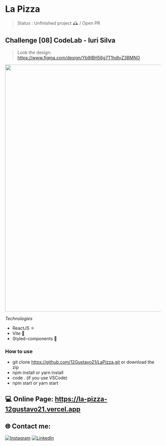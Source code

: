 # La Pizza

> Status : Unfinished project 🕰️ / Open PR

## Challenge [08] CodeLab - Iuri Silva
>Look the design: https://www.figma.com/design/Yb9IBH56g7T1hdIyZ3BMNO

<img width ='800px' src ='./src/assets/img/homePrint.webp' />

*Technologies*

+ ReactJS ⚛️
+ Vite 🚀
+ Styled-components 💅

### How to use
 
- git clone https://github.com/12Gustavo21/LaPizza.git or download the zip
- npm install or yarn install
- code . (if you use VSCode)
- npm start or yarn start

 ## 💻 Online Page: https://la-pizza-12gustavo21.vercel.app

## 🌐 Contact me:
[![Instagram](https://img.shields.io/badge/Instagram-%23E4405F.svg?logo=Instagram&logoColor=white)](https://instagram.com/gualmda) [![LinkedIn](https://img.shields.io/badge/LinkedIn-%230077B5.svg?logo=linkedin&logoColor=white)](https://www.linkedin.com/in/12gustavo21)
